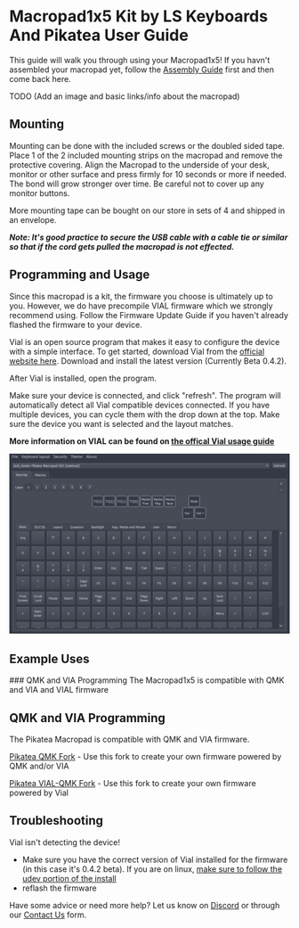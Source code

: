 # Macropad1x5 Kit by LS Keyboards And Pikatea User Guide
This guide will walk you through using your Macropad1x5! If you havn't assembled your macropad yet, follow the [Assembly Guide](/Macropad1x5/macropad1x5-kit-assembly-guide.html) first and then come back here.

TODO (Add an image and basic links/info about the macropad)
## Mounting
Mounting can be done with the included screws or the doubled sided tape. Place 1 of the 2 included mounting strips on the macropad and remove the protective covering. Align the Macropad to the underside of your desk, monitor or other surface and press firmly for 10 seconds or more if needed. The bond will grow stronger over time. Be careful not to cover up any monitor buttons.

More mounting tape can be bought on our store in sets of 4 and shipped in an envelope.

***Note: It's good practice to secure the USB cable with a cable tie or similar so that if the cord gets pulled the macropad is not effected.***
## Programming and Usage
Since this macropad is a kit, the firmware you choose is ultimately up to you. However, we do have precompile VIAL firmware which we strongly recommend using. Follow the Firmware Update Guide if you haven't already flashed the firmware to your device. 

Vial is an open source program that makes it easy to configure the device with a simple interface. To get started, download Vial from the [official website here](https://get.Vial.today). Download and install the latest version (Currently Beta 0.4.2).

After Vial is installed, open the program.

Make sure your device is connected, and click "refresh". The program will automatically detect all Vial compatible devices connected. If you have multiple devices, you can cycle them with the drop down at the top. Make sure the device you want is selected and the layout matches.

**More information on VIAL can be found on [the offical Vial usage guide](https://get.vial.today/manual/)**


![img](/assets/GB3/pikatea-macropad-gb3-vial.png)

## Example Uses

<Uses/>
### QMK and VIA Programming
The Macropad1x5 is compatible with QMK and VIA and VIAL firmware

## QMK and VIA Programming
The Pikatea Macropad is compatible with QMK and VIA firmware.

[Pikatea QMK Fork](https://github.com/JackPikatea/qmk_firmware) - Use this fork to create your own firmware powered by QMK and/or VIA

[Pikatea VIAL-QMK Fork](https://github.com/JackPikatea/vial-qmk) - Use this fork to create your own firmware powered by Vial

## Troubleshooting
Vial isn't detecting the device!
* Make sure you have the correct version of Vial installed for the firmware (in this case it's 0.4.2 beta). If you are on linux, [make sure to follow the udev portion of the install](https://get.Vial.today)
* reflash the firmware

Have some advice or need more help? Let us know on [Discord](https://www.pikatea.com/discord) or through our [Contact Us](https://www.pikatea.com/pages/contact-us) form.

<Footer/>